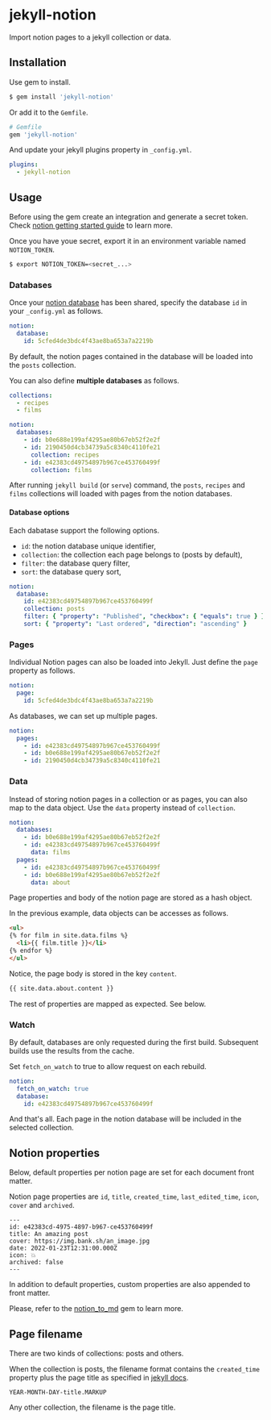 # jekyll-notion

Import notion pages to a jekyll collection or data.

## Installation

Use gem to install.
```bash
$ gem install 'jekyll-notion'
```

Or add it to the `Gemfile`.
```ruby
# Gemfile
gem 'jekyll-notion'
```

And update your jekyll plugins property in `_config.yml`.

```yml
plugins:
  - jekyll-notion
```

## Usage

Before using the gem create an integration and generate a secret token. Check [notion getting started guide](https://developers.notion.com/docs/getting-started) to learn more.

Once you have youe secret, export it in an environment variable named `NOTION_TOKEN`.

```bash
$ export NOTION_TOKEN=<secret_...>
```

### Databases

Once your [notion database](https://www.notion.so/help/intro-to-databases) has been shared, specify the database `id` in your `_config.yml` as follows.

```yml
notion:
  database:
    id: 5cfed4de3bdc4f43ae8ba653a7a2219b
```

By default, the notion pages contained in the database will be loaded into the `posts` collection.

You can also define __multiple databases__ as follows.

```yml
collections:
  - recipes
  - films

notion:
  databases:
    - id: b0e688e199af4295ae80b67eb52f2e2f
    - id: 2190450d4cb34739a5c8340c4110fe21
      collection: recipes
    - id: e42383cd49754897b967ce453760499f 
      collection: films
```

After running `jekyll build` (or `serve`) command, the `posts`, `recipes` and `films` collections will loaded with pages from the notion databases. 

#### Database options

Each dabatase support the following options.

* `id`: the notion database unique identifier,
* `collection`: the collection each page belongs to (posts by default),
* `filter`: the database query filter,
* `sort`: the database query sort,

```yml
notion:
  database:
    id: e42383cd49754897b967ce453760499f
    collection: posts
    filter: { "property": "Published", "checkbox": { "equals": true } }
    sort: { "property": "Last ordered", "direction": "ascending" }
```

### Pages

Individual Notion pages can also be loaded into Jekyll. Just define the `page` property as follows.

```yml
notion:
  page:
    id: 5cfed4de3bdc4f43ae8ba653a7a2219b
```

As databases, we can set up multiple pages.

```yaml
notion:
  pages:
    - id: e42383cd49754897b967ce453760499f
    - id: b0e688e199af4295ae80b67eb52f2e2f
    - id: 2190450d4cb34739a5c8340c4110fe21
```

### Data

Instead of storing notion pages in a collection or as pages, you can also map to the data object. Use the `data` property instead of `collection`.

```yml
notion:
  databases:
    - id: b0e688e199af4295ae80b67eb52f2e2f
    - id: e42383cd49754897b967ce453760499f
      data: films
  pages:
    - id: e42383cd49754897b967ce453760499f
    - id: b0e688e199af4295ae80b67eb52f2e2f
      data: about
```

Page properties and body of the notion page are stored as a hash object.

In the previous example, data objects can be accesses as follows.

```html
<ul>
{% for film in site.data.films %}
  <li>{{ film.title }}</li>
{% endfor %}
</ul>
```

Notice, the page body is stored in the key `content`.

```html
{{ site.data.about.content }}
```

The rest of properties are mapped as expected. See below.

### Watch

By default, databases are only requested during the first build. Subsequent builds use the results from the cache.

Set `fetch_on_watch` to true to allow request on each rebuild.

```yml
notion:
  fetch_on_watch: true
  database:
    id: e42383cd49754897b967ce453760499f
```

And that's all. Each page in the notion database will be included in the selected collection.

## Notion properties

Below, default properties per notion page are set for each document front matter.

Notion page properties are `id`, `title`, `created_time`, `last_edited_time`, `icon`, `cover` and `archived`.

```
---
id: e42383cd-4975-4897-b967-ce453760499f
title: An amazing post
cover: https://img.bank.sh/an_image.jpg
date: 2022-01-23T12:31:00.000Z
icon: 💥
archived: false
---
```

In addition to default properties, custom properties are also appended to front matter.

Please, refer to the [notion_to_md](https://github.com/emoriarty/notion_to_md/) gem to learn more.

## Page filename

There are two kinds of collections: posts and others.

When the collection is posts, the filename format contains the `created_time` property plus the page title as specified in [jekyll docs](https://jekyllrb.com/docs/posts/#creating-posts).

```
YEAR-MONTH-DAY-title.MARKUP
```

Any other collection, the filename is the page title.
